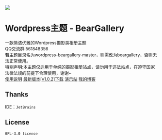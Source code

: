 <img src="https://i.ibb.co/wJCdLm5/screenshot-2.png">
<h1>Wordpress主题 - BearGallery</h1>
一款简洁优雅的Wordpress摄影类相册主题<br>
QQ交流群:561848356<br>
<a>若主题目录名为wordpress-beargallery-master，则需改为beargallery，否则无法正常使用。</a><br>
<a>特别声明:本主题仅适用于单纯的摄影相册站点，请勿用于违法站点，在遵守国家法律法规的前提下合理使用，谢谢~</a><br>
<a href = "https://www.bearnotion.ru/wordpress-beargallery.html">使用说明</a>
<a href = "https://github.com/whitebearcode/wordpress-beargallery/releases/download/v1.0.2/WP_Beargallery_v1.0.2.release.zip">最新版本[v1.0.2]下载</a>
<a href = "https://beargallery.bearwp.ru/">演示站</a>
<a href = "https://www.bearnotion.ru/">我的博客</a><br>
<h2>Thanks</h2>
IDE：<code>JetBrains</code>
<h2>License</h2>
<code>GPL-3.0 license</code>